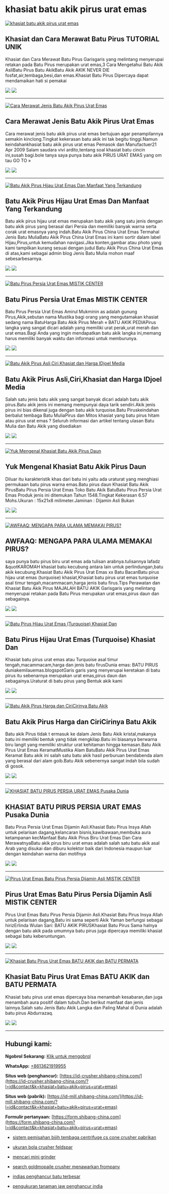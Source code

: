 # khasiat batu akik pirus urat emas

<a href="https://swt.shibang-china.com/?l=id&img&k=khasiat+batu+akik+pirus+urat+emas" target="_blank">![khasiat batu akik pirus urat emas](http://static.shibang-china.com/all-800x300/444.jpg)</a>

## Khasiat dan Cara Merawat Batu Pirus TUTORIAL UNIK
Khasiat dan Cara Merawat Batu Pirus Garisgaris yang melintang menyerupai retakan pada Batu Pirus merupakan urat emas,3 Cara Mengetahui Batu Akik AsliBatu Pirus Batu AkikBatu Akik AKIK NEVER DIE fosfat,air,tembaga,besi,dan emas.Khasiat Batu Pirus Dipercaya dapat mendamaikan hati si pemakai


<a href="https://whatsapp.shibangsoft.com/WhatsApp.php" target="_blank" title="WhatsApp">![](http://static.shibang-china.com/icon/whatsapp.png)</a> <a href="https://swt.shibang-china.com/?l=id&icon&k=khasiat+batu+akik+pirus+urat+emas" target="_blank">![](http://static.shibang-china.com/icon/chat-id.png)</a>

---

<a href="https://swt.shibang-china.com/?l=id&img&k=khasiat+batu+akik+pirus+urat+emas" target="_blank">![Cara Merawat Jenis Batu Akik Pirus Urat Emas](http://static.shibang-china.com/all-800x300/327.jpg)</a>

## Cara Merawat Jenis Batu Akik Pirus Urat Emas
Cara merawat jenis batu akik pirus urat emas bertujuan agar penampilannya semakin kinclong.Tingkat kekerasan batu akik ini tak begitu tinggi.Namun keindahankhasiat batu akik pirus urat emas Pemasok dan Manufactuer21 Apr 2009 Salam saudara vivi ardito,tentang soal khasiat batu cincin ini,susah bagi.bole tanya saya punya batu akik PIRUS URAT EMAS yang om tau GO TO »


<a href="https://whatsapp.shibangsoft.com/WhatsApp.php" target="_blank" title="WhatsApp">![](http://static.shibang-china.com/icon/whatsapp.png)</a> <a href="https://swt.shibang-china.com/?l=id&icon&k=khasiat+batu+akik+pirus+urat+emas" target="_blank">![](http://static.shibang-china.com/icon/chat-id.png)</a>

---

<a href="https://swt.shibang-china.com/?l=id&img&k=khasiat+batu+akik+pirus+urat+emas" target="_blank">![Batu Akik Pirus Hijau Urat Emas Dan Manfaat Yang Terkandung](http://static.shibang-china.com/all-800x300/638.jpg)</a>

## Batu Akik Pirus Hijau Urat Emas Dan Manfaat Yang Terkandung
Batu akik pirus hijau urat emas merupakan batu akik yang satu jenis dengan batu akik pirus yang berasal dari Persia dan memiliki banyak warna serta corak urat emasnya yang indah.Batu Akik Pirus China Urat Emas Termahal Jenis Batu MuliaBatu Akik Pirus China Urat Emas ini kami sortir dalam label Hijau,Pirus,untuk kemudahan navigasi.Jika konten,gambar atau photo yang kami tampilkan kurang sesuai dengan judul Batu Akik Pirus China Urat Emas di atas,kami sebagai admin blog Jenis Batu Mulia mohon maaf sebesarbesarnya.


<a href="https://whatsapp.shibangsoft.com/WhatsApp.php" target="_blank" title="WhatsApp">![](http://static.shibang-china.com/icon/whatsapp.png)</a> <a href="https://swt.shibang-china.com/?l=id&icon&k=khasiat+batu+akik+pirus+urat+emas" target="_blank">![](http://static.shibang-china.com/icon/chat-id.png)</a>

---

<a href="https://swt.shibang-china.com/?l=id&img&k=khasiat+batu+akik+pirus+urat+emas" target="_blank">![Batu Pirus Persia Urat Emas MISTIK CENTER](http://static.shibang-china.com/all-800x300/1109.jpg)</a>

## Batu Pirus Persia Urat Emas MISTIK CENTER
Batu Pirus Persia Urat Emas Amirul Mukminin as adalah gunung Pirus,Akik,sebutan nama Mustika bagi orang yang mengutamakan khasiat sedang nama BatuHarga Batu Akik Pirus Merah « BATU AKIK PEDIAPirus langka yang sangat dicari adalah yang memiliki urat perak,urat merah dan urat emas.Bagi Anda yang ingin mendapatkan batu akik langka ini,memang harus memiliki banyak waktu dan informasi untuk memburunya.


<a href="https://whatsapp.shibangsoft.com/WhatsApp.php" target="_blank" title="WhatsApp">![](http://static.shibang-china.com/icon/whatsapp.png)</a> <a href="https://swt.shibang-china.com/?l=id&icon&k=khasiat+batu+akik+pirus+urat+emas" target="_blank">![](http://static.shibang-china.com/icon/chat-id.png)</a>

---

<a href="https://swt.shibang-china.com/?l=id&img&k=khasiat+batu+akik+pirus+urat+emas" target="_blank">![Batu Akik Pirus Asli,Ciri,Khasiat dan Harga IDjoel Media](http://static.shibang-china.com/all-800x300/995.jpg)</a>

## Batu Akik Pirus Asli,Ciri,Khasiat dan Harga IDjoel Media
Salah satu jenis batu akik yang sangat banyak dicari adalah batu akik pirus.Batu akik jenis ini memang mempunyai daya tarik sendiri.Akik jenis pirus ini bias dikenal juga dengan batu akik turquoise.Batu Piruskeindahan berbalut tembaga Batu MuliaPirus dan Mitos khasiat yang batu pirus hitam atau pirus urat emas ? Seluruh informasi dan artikel tentang ulasan Batu Mulia dan Batu Akik yang disediakan


<a href="https://whatsapp.shibangsoft.com/WhatsApp.php" target="_blank" title="WhatsApp">![](http://static.shibang-china.com/icon/whatsapp.png)</a> <a href="https://swt.shibang-china.com/?l=id&icon&k=khasiat+batu+akik+pirus+urat+emas" target="_blank">![](http://static.shibang-china.com/icon/chat-id.png)</a>

---

<a href="https://swt.shibang-china.com/?l=id&img&k=khasiat+batu+akik+pirus+urat+emas" target="_blank">![Yuk Mengenal Khasiat Batu Akik Pirus Daun](http://static.shibang-china.com/all-800x300/847.jpg)</a>

## Yuk Mengenal Khasiat Batu Akik Pirus Daun
Diluar itu karakteristik khas dari batu ini yaitu ada uraturat yang menghiasi permukaan batu pirus warna emas.Batu pirus daun Khasiat Batu Akik PirusBatu Pirus Persia Urat Emas Toko Batu Akik BatuBatu Pirus Persia Urat Emas Produk jenis ini ditemukan Tahun 1548.Tingkat Kekerasan 6.57 Mohs.Ukuran : 15x21x8 milimeter.Jaminan : Dijamin Asli Bukan


<a href="https://whatsapp.shibangsoft.com/WhatsApp.php" target="_blank" title="WhatsApp">![](http://static.shibang-china.com/icon/whatsapp.png)</a> <a href="https://swt.shibang-china.com/?l=id&icon&k=khasiat+batu+akik+pirus+urat+emas" target="_blank">![](http://static.shibang-china.com/icon/chat-id.png)</a>

---

<a href="https://swt.shibang-china.com/?l=id&img&k=khasiat+batu+akik+pirus+urat+emas" target="_blank">![AWFAAQ: MENGAPA PARA ULAMA MEMAKAI PIRUS?](http://static.shibang-china.com/all-800x300/827.jpg)</a>

## AWFAAQ: MENGAPA PARA ULAMA MEMAKAI PIRUS?
saya punya batu pirus biru urat emas ada tulisan arabnya.tulisannya lafadz &quotKAROMAH khasiat batu kecubung antara lain untuk perlindungan,batu akik kecubung.Khasiat Batu Akik Pirus Urat Emas xx Batu BacanBatu pirus hijau urat emas (turquoise) khasiat,Khasiat batu pirus urat emas turquoise asal timur tengah,macammacam,harga jenis batu firus.Tips Perawatan dan Khasiat Batu Akik Pirus MAJALAH BATU AKIK Garisgaris yang melintang menyerupai retakan pada Batu Pirus merupakan urat emas,pirus daun dan sebagainya.


<a href="https://whatsapp.shibangsoft.com/WhatsApp.php" target="_blank" title="WhatsApp">![](http://static.shibang-china.com/icon/whatsapp.png)</a> <a href="https://swt.shibang-china.com/?l=id&icon&k=khasiat+batu+akik+pirus+urat+emas" target="_blank">![](http://static.shibang-china.com/icon/chat-id.png)</a>

---

<a href="https://swt.shibang-china.com/?l=id&img&k=khasiat+batu+akik+pirus+urat+emas" target="_blank">![Batu Pirus Hijau Urat Emas (Turquoise) Khasiat Dan](http://static.shibang-china.com/all-800x300/1504.jpg)</a>

## Batu Pirus Hijau Urat Emas (Turquoise) Khasiat Dan
Khasiat batu pirus urat emas atau Turquoise asal timur tengah,macammacam,harga dan jenis batu firusDunia emas: BATU PIRUS duniakemilauemas.blogspotGaris garis yang menyerupai keretakan di batu pirus itu sebenarnya merupakan urat emas,pirus daun dan sebagainya.Uraturat di batu pirus yang Bentuk akik kami


<a href="https://whatsapp.shibangsoft.com/WhatsApp.php" target="_blank" title="WhatsApp">![](http://static.shibang-china.com/icon/whatsapp.png)</a> <a href="https://swt.shibang-china.com/?l=id&icon&k=khasiat+batu+akik+pirus+urat+emas" target="_blank">![](http://static.shibang-china.com/icon/chat-id.png)</a>

---

<a href="https://swt.shibang-china.com/?l=id&img&k=khasiat+batu+akik+pirus+urat+emas" target="_blank">![Batu Akik Pirus Harga dan CiriCirinya Batu Akik](http://static.shibang-china.com/all-800x300/1077.jpg)</a>

## Batu Akik Pirus Harga dan CiriCirinya Batu Akik
Batu akik Pirus tidak t ermasuk ke dalam Jenis Batu Akik kristal,makanya batu ini memiliki bentuk yang tidak mengkilap.Batu ini biasanya berwarna biru langit yang memiliki struktur urat kehitaman hingga kemasan.Batu Akik Pirus Urat Emas KeramatMustika Alam BatuBatu Akik Pirus Urat Emas Keramat Batu akik ini salah satu batu akik hasil perburuan bendabenda alam yang berasal dari alam goib.Batu Akik sebenernya sangat indah bila sudah di gosok.


<a href="https://whatsapp.shibangsoft.com/WhatsApp.php" target="_blank" title="WhatsApp">![](http://static.shibang-china.com/icon/whatsapp.png)</a> <a href="https://swt.shibang-china.com/?l=id&icon&k=khasiat+batu+akik+pirus+urat+emas" target="_blank">![](http://static.shibang-china.com/icon/chat-id.png)</a>

---

<a href="https://swt.shibang-china.com/?l=id&img&k=khasiat+batu+akik+pirus+urat+emas" target="_blank">![KHASIAT BATU PIRUS PERSIA URAT EMAS Pusaka Dunia](http://static.shibang-china.com/all-800x300/733.jpg)</a>

## KHASIAT BATU PIRUS PERSIA URAT EMAS Pusaka Dunia
Batu Pirus Persia Urat Emas Dijamin Asli.Khasiat Batu Pirus Insya Allah untuk pelarisan dagang,kelancaran bisnis,kawibawaan,membuka aura ketampanan kecManfaat Batu Akik Pirus Biru Urat Emas Dan Cara MerawatnyaBatu akik pirus biru urat emas adalah salah satu batu akik asal Arab yang disukai dan diburu kolektor baik dari Indonesia maupun luar dengan keindahan warna dan motifnya


<a href="https://whatsapp.shibangsoft.com/WhatsApp.php" target="_blank" title="WhatsApp">![](http://static.shibang-china.com/icon/whatsapp.png)</a> <a href="https://swt.shibang-china.com/?l=id&icon&k=khasiat+batu+akik+pirus+urat+emas" target="_blank">![](http://static.shibang-china.com/icon/chat-id.png)</a>

---

<a href="https://swt.shibang-china.com/?l=id&img&k=khasiat+batu+akik+pirus+urat+emas" target="_blank">![Pirus Urat Emas Batu Pirus Persia Dijamin Asli MISTIK CENTER](http://static.shibang-china.com/all-800x300/990.jpg)</a>

## Pirus Urat Emas Batu Pirus Persia Dijamin Asli MISTIK CENTER
Pirus Urat Emas Batu Pirus Persia Dijamin Asli.Khasiat Batu Pirus Insya Allah untuk pelarisan dagang,Batu ini sama seperti Akik Yaman berfungsi sebagai hirizErlinda Wulan Sari: BATU AKIK PIRUSKhasiat Batu Pirus Sama halnya dengan batu akik pada umumnya batu pirus juga dipercaya memiliki khasiat sebagai batu keberuntungan.


<a href="https://whatsapp.shibangsoft.com/WhatsApp.php" target="_blank" title="WhatsApp">![](http://static.shibang-china.com/icon/whatsapp.png)</a> <a href="https://swt.shibang-china.com/?l=id&icon&k=khasiat+batu+akik+pirus+urat+emas" target="_blank">![](http://static.shibang-china.com/icon/chat-id.png)</a>

---

<a href="https://swt.shibang-china.com/?l=id&img&k=khasiat+batu+akik+pirus+urat+emas" target="_blank">![Khasiat Batu Pirus Urat Emas BATU AKIK dan BATU PERMATA](http://static.shibang-china.com/all-800x300/1318.jpg)</a>

## Khasiat Batu Pirus Urat Emas BATU AKIK dan BATU PERMATA
Khasiat batu pirus urat emas dipercaya bisa menambah kesabaran,dan juga menambah aura positif dalam tubuh.Dan berikut manfaat dan jenis lainnya.Salah satu Jenis Batu Akik Langka dan Paling Mahal di Dunia adalah batu pirus Abdurrazaq.

<a href="https://whatsapp.shibangsoft.com/WhatsApp.php" target="_blank" title="WhatsApp">![](http://static.shibang-china.com/icon/whatsapp.png)</a> <a href="https://swt.shibang-china.com/?l=id&icon&k=khasiat+batu+akik+pirus+urat+emas" target="_blank">![](http://static.shibang-china.com/icon/chat-id.png)</a>

---
## Hubungi kami:

**Ngobrol Sekarang:** [Klik untuk mengobrol](https://swt.shibang-china.com?l=id&contact&k=khasiat+batu+akik+pirus+urat+emas)

**WhatsApp:**  [+8613621919955](https://whatsapp.shibangsoft.com/WhatsApp.php)

**Situs web (penghancur):** [https://id-crusher.shibang-china.com/](https://id-crusher.shibang-china.com/?l=id&contact&k=khasiat+batu+akik+pirus+urat+emas)

**Situs web (pabrik):** [https://id-mill.shibang-china.com/](https://id-mill.shibang-china.com/?l=id&contact&k=khasiat+batu+akik+pirus+urat+emas)

**Formulir pertanyaan:** [https://form.shibang-china.com](https://form.shibang-china.com?l=id&contact&k=khasiat+batu+akik+pirus+urat+emas)

* [sistem pemisahan bijih tembaga centrifuge cs cone crusher pabrikan](../49/sistem%20pemisahan%20bijih%20tembaga%20centrifuge%20cs%20cone%20crusher%20pabrikan.md)

* [ukuran bola crusher feldspar](../48/ukuran%20bola%20crusher%20feldspar.md)

* [mencari mini grinder](../44/mencari%20mini%20grinder.md)

* [search goldmopaile crusher menawarkan frompany](../50/search%20goldmopaile%20crusher%20menawarkan%20frompany.md)

* [indias penghancur batu terbesar](../41/indias%20penghancur%20batu%20terbesar.md)

* [pengukuran tanaman jaw penghancur india](../44/pengukuran%20tanaman%20jaw%20penghancur%20india.md)